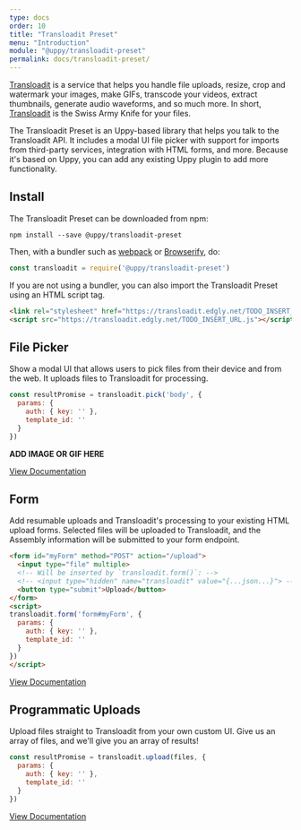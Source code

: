 ```yaml
---
type: docs
order: 10
title: "Transloadit Preset"
menu: "Introduction"
module: "@uppy/transloadit-preset"
permalink: docs/transloadit-preset/
---
```


[Transloadit][transloadit] is a service that helps you handle file uploads, resize, crop and watermark your images, make GIFs, transcode your videos, extract thumbnails, generate audio waveforms, and so much more. In short, [Transloadit][transloadit] is the Swiss Army Knife for your files.

The Transloadit Preset is an Uppy-based library that helps you talk to the Transloadit API. It includes a modal UI file picker with support for imports from third-party services, integration with HTML forms, and more. Because it's based on Uppy, you can add any existing Uppy plugin to add more functionality.

## Install

The Transloadit Preset can be downloaded from npm:

```shell
npm install --save @uppy/transloadit-preset
```

Then, with a bundler such as [webpack][webpack] or [Browserify][browserify], do:

```js
const transloadit = require('@uppy/transloadit-preset')
```

If you are not using a bundler, you can also import the Transloadit Preset using an HTML script tag.

```html
<link rel="stylesheet" href="https://transloadit.edgly.net/TODO_INSERT_URL.css">
<script src="https://transloadit.edgly.net/TODO_INSERT_URL.js"></script>
```

## File Picker

Show a modal UI that allows users to pick files from their device and from the web. It uploads files to Transloadit for processing.

```js
const resultPromise = transloadit.pick('body', {
  params: {
    auth: { key: '' },
    template_id: ''
  }
})
```

**ADD IMAGE OR GIF HERE**

<a class="MoreButton" href="/docs/transloadit-preset/picker">View Documentation</a>

## Form

Add resumable uploads and Transloadit's processing to your existing HTML upload forms. Selected files will be uploaded to Transloadit, and the Assembly information will be submitted to your form endpoint.

```html
<form id="myForm" method="POST" action="/upload">
  <input type="file" multiple>
  <!-- Will be inserted by `transloadit.form()`: -->
  <!-- <input type="hidden" name="transloadit" value="{...json...}"> -->
  <button type="submit">Upload</button>
</form>
<script>
transloadit.form('form#myForm', {
  params: {
    auth: { key: '' },
    template_id: ''
  }
})
</script>
```

<a class="MoreButton" href="/docs/transloadit-preset/form">View Documentation</a>

## Programmatic Uploads

Upload files straight to Transloadit from your own custom UI. Give us an array of files, and we'll give you an array of results!

```js
const resultPromise = transloadit.upload(files, {
  params: {
    auth: { key: '' },
    template_id: ''
  }
})
```

<a class="MoreButton" href="/docs/transloadit-preset/upload">View Documentation</a>

[transloadit]: https://transloadit.com/
[browserify]: https://browserify.org
[webpack]: https://webpack.js.org
